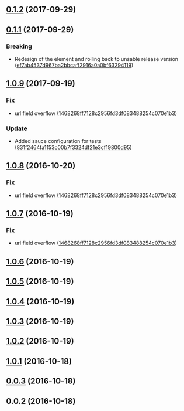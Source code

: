 <a name="0.1.2"></a>
## [0.1.2](https://github.com/advanced-rest-client/history-list-items/compare/0.1.1...0.1.2) (2017-09-29)




<a name="0.1.1"></a>
## [0.1.1](https://github.com/advanced-rest-client/history-list-items/compare/1.0.9...0.1.1) (2017-09-29)


### Breaking

* Redesign of the element and rolling back to unsable release version ([ef7ab4537d967ba2bbcaff2916a0a0bf63294119](https://github.com/advanced-rest-client/history-list-items/commit/ef7ab4537d967ba2bbcaff2916a0a0bf63294119))



<a name="1.0.9"></a>
## [1.0.9](https://github.com/advanced-rest-client/history-list-items/compare/1.0.3...1.0.9) (2017-09-19)


### Fix

* url field overflow ([1468268ff7128c2956fd3df083488254c070e1b3](https://github.com/advanced-rest-client/history-list-items/commit/1468268ff7128c2956fd3df083488254c070e1b3))

### Update

* Added sauce configuration for tests ([831f2464fa1153c00b7f3324df21e3cf19800d95](https://github.com/advanced-rest-client/history-list-items/commit/831f2464fa1153c00b7f3324df21e3cf19800d95))



<a name="1.0.8"></a>
## [1.0.8](https://github.com/advanced-rest-client/history-list-items/compare/1.0.3...v1.0.8) (2016-10-20)


### Fix

* url field overflow ([1468268ff7128c2956fd3df083488254c070e1b3](https://github.com/advanced-rest-client/history-list-items/commit/1468268ff7128c2956fd3df083488254c070e1b3))



<a name="1.0.7"></a>
## [1.0.7](https://github.com/advanced-rest-client/history-list-items/compare/1.0.3...v1.0.7) (2016-10-19)


### Fix

* url field overflow ([1468268ff7128c2956fd3df083488254c070e1b3](https://github.com/advanced-rest-client/history-list-items/commit/1468268ff7128c2956fd3df083488254c070e1b3))



<a name="1.0.6"></a>
## [1.0.6](https://github.com/advanced-rest-client/history-list-items/compare/1.0.3...v1.0.6) (2016-10-19)




<a name="1.0.5"></a>
## [1.0.5](https://github.com/advanced-rest-client/history-list-items/compare/1.0.3...v1.0.5) (2016-10-19)




<a name="1.0.4"></a>
## [1.0.4](https://github.com/advanced-rest-client/history-list-items/compare/1.0.3...v1.0.4) (2016-10-19)




<a name="1.0.3"></a>
## [1.0.3](https://github.com/advanced-rest-client/history-list-items/compare/0.0.2...v1.0.3) (2016-10-19)




<a name="1.0.2"></a>
## [1.0.2](https://github.com/advanced-rest-client/history-list-items/compare/0.0.2...v1.0.2) (2016-10-19)




<a name="1.0.1"></a>
## [1.0.1](https://github.com/advanced-rest-client/history-list-items/compare/0.0.2...v1.0.1) (2016-10-18)




<a name="0.0.3"></a>
## [0.0.3](https://github.com/advanced-rest-client/history-list-items/compare/0.0.2...v0.0.3) (2016-10-18)




<a name="0.0.2"></a>
## 0.0.2 (2016-10-18)




